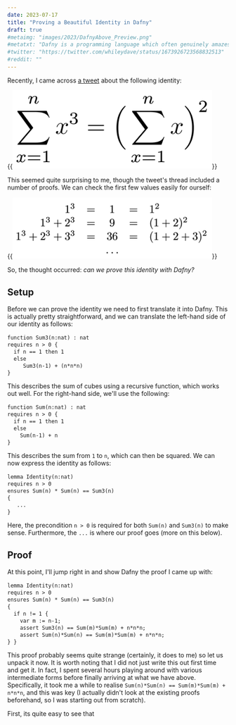 ```yaml
---
date: 2023-07-17
title: "Proving a Beautiful Identity in Dafny"
draft: true
#metaimg: "images/2023/DafnyAbove_Preview.png"
#metatxt: "Dafny is a programming language which often genuinely amazes me."
#twitter: "https://twitter.com/whileydave/status/1673926723568832513"
#reddit: ""
---
```


Recently, I came across [a tweet](https://twitter.com/Mathinity_/status/1679451151517859841?s=20)
about the following identity:

{{<img class="text-center" src="/images/2023/DafnyIdentity_eg1.png" width="454px" alt="Illustrating a mathematical identity which relates the square of the sum from 1 to n with the sum from 1 to n of cubes.">}}

This seemed quite surprising to me, though the tweet's thread included
a number of proofs.  We can check the first few values easily for
ourself:

{{<img class="text-center" src="/images/2023/DafnyIdentity_eg2.png"
width="454px" alt="Illustrating the first three evaluations of the mathematical identity at x=1, x=2 and x=3.">}}

So, the thought occurred: _can we prove this identity with Dafny?_

## Setup

Before we can prove the identity we need to first translate it into
Dafny.  This is actually pretty straightforward, and we can translate
the left-hand side of our identity as follows:

```Whiley
function Sum3(n:nat) : nat 
requires n > 0 {
  if n == 1 then 1 
  else 
     Sum3(n-1) + (n*n*n)
}
```

This describes the sum of cubes using a recursive function, which
works out well.  For the right-hand side, we'll use the following:

```Whiley
function Sum(n:nat) : nat 
requires n > 0 {
  if n == 1 then 1
  else 
    Sum(n-1) + n
}
```

This describes the sum from `1` to `n`, which can then be squared.  We
can now express the identity as follows:

```Whiley
lemma Identity(n:nat) 
requires n > 0 
ensures Sum(n) * Sum(n) == Sum3(n) 
{
   ...
}
```

Here, the precondition `n > 0` is required for both `Sum(n)` and
`Sum3(n)` to make sense.  Furthermore, the `...` is where our proof
goes (more on this below).

## Proof

At this point, I'll jump right in and show Dafny the proof I came up
with:

```Whiley
lemma Identity(n:nat) 
requires n > 0 
ensures Sum(n) * Sum(n) == Sum3(n) 
{
  if n != 1 {
    var m := n-1;
    assert Sum3(n) == Sum(m)*Sum(m) + n*n*n;
    assert Sum(n)*Sum(n) == Sum(m)*Sum(m) + n*n*n;
} }
```

This proof probably seems quite strange (certainly, it does to me) so
let us unpack it now.  It is worth noting that I did not just write
this out first time and get it.  In fact, I spent several hours
playing around with various intermediate forms before finally arriving
at what we have above.  Specifically, it took me a while to realise
`Sum(n)*Sum(n) == Sum(m)*Sum(m) + n*n*n`, and this was key (I actually
didn't look at the existing proofs beforehand, so I was starting out
from scratch).

First, its quite easy to see that 
